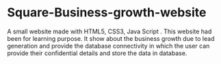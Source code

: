 # Square-Business-growth-website
A small website made with HTML5, CSS3, Java Script . This website had been for learning purpose. It show about the business growth due to lead generation and provide the database connectivity in which the user can provide their confidential details and store the data in database.
